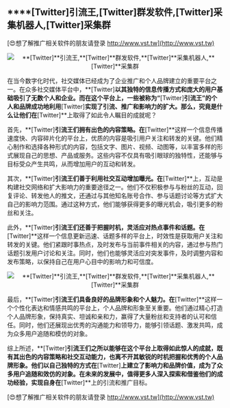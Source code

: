 ## ****[Twitter]**引流王,**[Twitter]**群发软件,**[Twitter]**采集机器人,**[Twitter]**采集群**

[😍想了解推广相关软件的朋友请登录 http://www.vst.tw](http://www.vst.tw)

 <center><img src="https://vst.tw/MP4/tuiguang/png/0.png" alt="**[Twitter]**引流王,**[Twitter]**群发软件,**[Twitter]**采集机器人,**[Twitter]**采集群"></center>

在当今数字化时代，社交媒体已经成为了企业推广和个人品牌建立的重要平台之一。在众多社交媒体平台中，**[Twitter]**以其独特的信息传播方式和庞大的用户基础吸引了无数个人和企业。而在这个平台上，一些被称为“**[Twitter]**引流王”的个人和品牌成功地利用**[Twitter]**实现了引流、推广和影响力的扩大。那么，究竟是什么让他们在**[Twitter]**上取得了如此令人瞩目的成就呢？

首先，**[Twitter]**引流王们拥有出色的内容策略。在**[Twitter]**这样一个信息传播速度快、内容碎片化的平台上，优质的内容是吸引用户关注和转发的关键。他们精心制作和选择各种形式的内容，包括文字、图片、视频、动图等，以丰富多样的形式展现自己的思想、产品或服务。这些内容不仅具有吸引眼球的独特性，还能够与目标受众产生共鸣，从而增加用户的互动和转发。

其次，**[Twitter]**引流王们善于利用社交互动增加曝光。在**[Twitter]**上，互动是构建社交网络和扩大影响力的重要途径之一。他们不仅积极参与与粉丝的互动，回复评论、转发他人的推文，还通过与其他知名账号合作、参与话题讨论等方式扩大自己的影响力范围。通过这种方式，他们能够获得更多的曝光机会，吸引更多的粉丝和关注。

此外，**[Twitter]**引流王们还善于把握时机，灵活应对热点事件和话题。在**[Twitter]**这样一个信息更新迅速、话题多样的平台上，时效性是获取用户关注和转发的关键。他们紧跟时事热点，及时发布与当前事件相关的内容，通过参与热门话题引发用户讨论和关注。同时，他们也能够灵活应对突发事件，及时调整内容和发布策略，以保持自己在用户心目中的影响力和可信度。

 <center><img src="https://vst.tw/MP4/tuiguang/png/4.png" alt="**[Twitter]**引流王,**[Twitter]**群发软件,**[Twitter]**采集机器人,**[Twitter]**采集群"></center>

最后，**[Twitter]**引流王们具备良好的品牌形象和个人魅力。在**[Twitter]**这样一个个性化表达和情感共鸣的平台上，个人品牌和形象至关重要。他们通过精心打造个人品牌形象，保持真实、坦诚和亲和力，赢得了大量粉丝和支持者的认可和信任。同时，他们还展现出优秀的沟通能力和领导力，能够引领话题、激发共鸣，成为众多用户追随和模仿的对象。

综上所述，**[Twitter]**引流王们之所以能够在这个平台上取得如此惊人的成就，既有其出色的内容策略和社交互动能力，也离不开其敏锐的时机把握和优秀的个人品牌形象。他们以自己独特的方式在**[Twitter]**上建立了影响力和品牌价值，成为了众多用户追随和效仿的对象。在未来的发展中，值得更多人深入探索和借鉴他们的成功经验，实现自身在**[Twitter]**上的引流和推广目标。

[😍想了解推广相关软件的朋友请登录 http://www.vst.tw](http://www.vst.tw)



